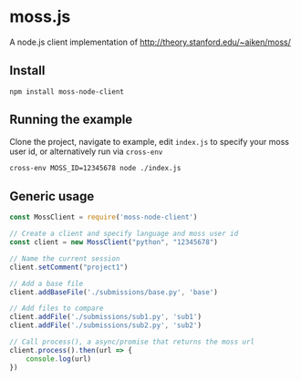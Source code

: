 # moss.js

A node.js client implementation of http://theory.stanford.edu/~aiken/moss/

## Install

```
npm install moss-node-client
```

## Running the example

Clone the project, navigate to example, edit `index.js` to specify your moss user id, or alternatively run via `cross-env` 

``` bash
cross-env MOSS_ID=12345678 node ./index.js
```

## Generic usage

``` javascript
const MossClient = require('moss-node-client')

// Create a client and specify language and moss user id
const client = new MossClient("python", "12345678")

// Name the current session
client.setComment("project1")

// Add a base file
client.addBaseFile('./submissions/base.py', 'base')

// Add files to compare
client.addFile('./submissions/sub1.py', 'sub1')
client.addFile('./submissions/sub2.py', 'sub2')

// Call process(), a async/promise that returns the moss url
client.process().then(url => {
    console.log(url)
})
```